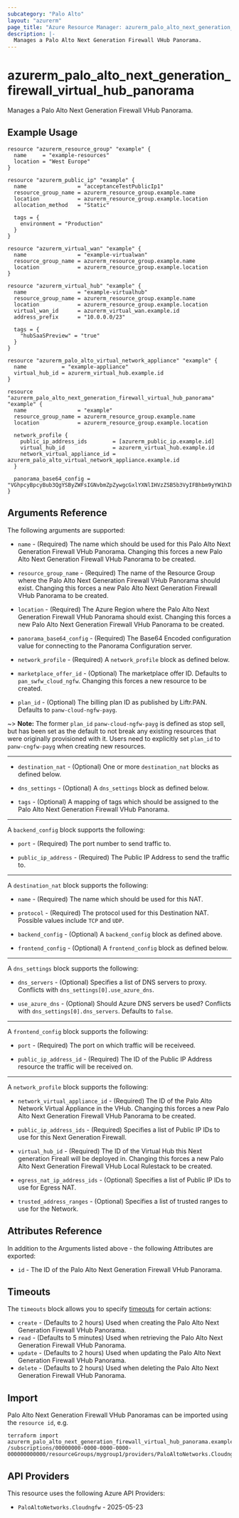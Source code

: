 ```yaml
---
subcategory: "Palo Alto"
layout: "azurerm"
page_title: "Azure Resource Manager: azurerm_palo_alto_next_generation_firewall_virtual_hub_panorama"
description: |-
  Manages a Palo Alto Next Generation Firewall VHub Panorama.
---
```


# azurerm_palo_alto_next_generation_firewall_virtual_hub_panorama

Manages a Palo Alto Next Generation Firewall VHub Panorama.

## Example Usage

```hcl
resource "azurerm_resource_group" "example" {
  name     = "example-resources"
  location = "West Europe"
}

resource "azurerm_public_ip" "example" {
  name                = "acceptanceTestPublicIp1"
  resource_group_name = azurerm_resource_group.example.name
  location            = azurerm_resource_group.example.location
  allocation_method   = "Static"

  tags = {
    environment = "Production"
  }
}

resource "azurerm_virtual_wan" "example" {
  name                = "example-virtualwan"
  resource_group_name = azurerm_resource_group.example.name
  location            = azurerm_resource_group.example.location
}

resource "azurerm_virtual_hub" "example" {
  name                = "example-virtualhub"
  resource_group_name = azurerm_resource_group.example.name
  location            = azurerm_resource_group.example.location
  virtual_wan_id      = azurerm_virtual_wan.example.id
  address_prefix      = "10.0.0.0/23"

  tags = {
    "hubSaaSPreview" = "true"
  }
}

resource "azurerm_palo_alto_virtual_network_appliance" "example" {
  name           = "example-appliance"
  virtual_hub_id = azurerm_virtual_hub.example.id
}

resource "azurerm_palo_alto_next_generation_firewall_virtual_hub_panorama" "example" {
  name                = "example"
  resource_group_name = azurerm_resource_group.example.name
  location            = azurerm_resource_group.example.location

  network_profile {
    public_ip_address_ids        = [azurerm_public_ip.example.id]
    virtual_hub_id               = azurerm_virtual_hub.example.id
    network_virtual_appliance_id = azurerm_palo_alto_virtual_network_appliance.example.id
  }

  panorama_base64_config = "VGhpcyBpcyBub3QgYSByZWFsIGNvbmZpZywgcGxlYXNlIHVzZSB5b3VyIFBhbm9yYW1hIHNlcnZlciB0byBnZW5lcmF0ZSBhIHJlYWwgdmFsdWUgZm9yIHRoaXMgcHJvcGVydHkhCg=="
}
```

## Arguments Reference

The following arguments are supported:

* `name` - (Required) The name which should be used for this Palo Alto Next Generation Firewall VHub Panorama. Changing this forces a new Palo Alto Next Generation Firewall VHub Panorama to be created.

* `resource_group_name` - (Required) The name of the Resource Group where the Palo Alto Next Generation Firewall VHub Panorama should exist. Changing this forces a new Palo Alto Next Generation Firewall VHub Panorama to be created.

* `location` - (Required) The Azure Region where the Palo Alto Next Generation Firewall VHub Panorama should exist. Changing this forces a new Palo Alto Next Generation Firewall VHub Panorama to be created.

* `panorama_base64_config` - (Required) The Base64 Encoded configuration value for connecting to the Panorama Configuration server.

* `network_profile` - (Required) A `network_profile` block as defined below.

* `marketplace_offer_id` - (Optional) The marketplace offer ID. Defaults to `pan_swfw_cloud_ngfw`. Changing this forces a new resource to be created.

* `plan_id` - (Optional) The billing plan ID as published by Liftr.PAN. Defaults to `panw-cloud-ngfw-payg`.

~> **Note:** The former `plan_id` `panw-cloud-ngfw-payg` is defined as stop sell, but has been set as the default to not break any existing resources that were originally provisioned with it. Users need to explicitly set `plan_id` to `panw-cngfw-payg` when creating new resources.

---

* `destination_nat` - (Optional) One or more `destination_nat` blocks as defined below.

* `dns_settings` - (Optional) A `dns_settings` block as defined below.

* `tags` - (Optional) A mapping of tags which should be assigned to the Palo Alto Next Generation Firewall VHub Panorama.

---

A `backend_config` block supports the following:

* `port` - (Required) The port number to send traffic to.

* `public_ip_address` - (Required) The Public IP Address to send the traffic to.

---

A `destination_nat` block supports the following:

* `name` - (Required) The name which should be used for this NAT.

* `protocol` - (Required) The protocol used for this Destination NAT. Possible values include `TCP` and `UDP`.

* `backend_config` - (Optional) A `backend_config` block as defined above.

* `frontend_config` - (Optional) A `frontend_config` block as defined below.

---

A `dns_settings` block supports the following:

* `dns_servers` - (Optional) Specifies a list of DNS servers to proxy. Conflicts with `dns_settings[0].use_azure_dns`.

* `use_azure_dns` - (Optional) Should Azure DNS servers be used? Conflicts with `dns_settings[0].dns_servers`. Defaults to `false`.

---

A `frontend_config` block supports the following:

* `port` - (Required) The port on which traffic will be receiveed.

* `public_ip_address_id` - (Required) The ID of the Public IP Address resource the traffic will be received on.

---

A `network_profile` block supports the following:

* `network_virtual_appliance_id` - (Required) The ID of the Palo Alto Network Virtual Appliance in the VHub. Changing this forces a new Palo Alto Next Generation Firewall VHub Panorama to be created.

* `public_ip_address_ids` - (Required) Specifies a list of Public IP IDs to use for this Next Generation Firewall.

* `virtual_hub_id` - (Required) The ID of the Virtual Hub this Next generation Fireall will be deployed in. Changing this forces a new Palo Alto Next Generation Firewall VHub Local Rulestack to be created.

* `egress_nat_ip_address_ids` - (Optional) Specifies a list of Public IP IDs to use for Egress NAT.

* `trusted_address_ranges` - (Optional) Specifies a list of trusted ranges to use for the Network.

## Attributes Reference

In addition to the Arguments listed above - the following Attributes are exported: 

* `id` - The ID of the Palo Alto Next Generation Firewall VHub Panorama.

## Timeouts

The `timeouts` block allows you to specify [timeouts](https://developer.hashicorp.com/terraform/language/resources/configure#define-operation-timeouts) for certain actions:

* `create` - (Defaults to 2 hours) Used when creating the Palo Alto Next Generation Firewall VHub Panorama.
* `read` - (Defaults to 5 minutes) Used when retrieving the Palo Alto Next Generation Firewall VHub Panorama.
* `update` - (Defaults to 2 hours) Used when updating the Palo Alto Next Generation Firewall VHub Panorama.
* `delete` - (Defaults to 2 hours) Used when deleting the Palo Alto Next Generation Firewall VHub Panorama.

## Import

Palo Alto Next Generation Firewall VHub Panoramas can be imported using the `resource id`, e.g.

```shell
terraform import azurerm_palo_alto_next_generation_firewall_virtual_hub_panorama.example /subscriptions/00000000-0000-0000-0000-000000000000/resourceGroups/mygroup1/providers/PaloAltoNetworks.Cloudngfw/firewalls/myVhubPanoramaFW
```

## API Providers
<!-- This section is generated, changes will be overwritten -->
This resource uses the following Azure API Providers:

* `PaloAltoNetworks.Cloudngfw` - 2025-05-23
